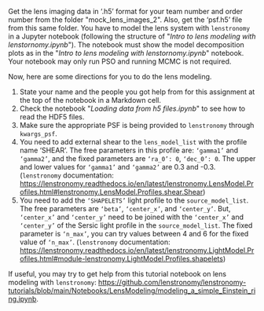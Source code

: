 Get the lens imaging data in ‘.h5’ format for your team number and order number 
from the folder "mock_lens_images_2". Also, get the ‘psf.h5’ file from this same folder. 
   You have to model the lens system with `lenstronomy` in a Jupyter notebook 
(following the structure of "*Intro to lens modeling with lenstornomy.ipynb*"). The 
notebook must show the model decomposition plots as in the "*Intro to lens modeling 
with lenstornomy.ipynb*" notebook. Your notebook may only run PSO and running MCMC is not required.

Now, here are some directions for you to do the lens modeling.

1. State your name and the people you got help from for this assignment at the top of 
the notebook in a Markdown cell.
2. Check the notebook "*Loading data from h5 files.ipynb*" to see how to read the HDF5 
   files.
3. Make sure the appropriate PSF is being provided to `lenstronomy` through `kwargs_psf`.
4. You need to add external shear to the `lens_model_list` with the profile name 
   ‘SHEAR’. The free parameters in this profile are: `‘gamma1’` and `‘gamma2’`, and the fixed parameters are `‘ra_0’: 0`, `‘dec_0’: 0`. The upper and lower values for `‘gamma1’` and `‘gamma2’` are 0.3 and -0.3. (`lenstronomy` documentation: https://lenstronomy.readthedocs.io/en/latest/lenstronomy.LensModel.Profiles.html#lenstronomy.LensModel.Profiles.shear.Shear) 
5. You need to add the `‘SHAPELETS’` light profile to the `source_model_list`. The free 
   parameters are `‘beta’`, `‘center_x’`, and `‘center_y’`. But, `‘center_x’` and `‘center_y’` need to be joined with the `‘center_x’` and `‘center_y’` of the Sersic light profile in the `source_model_list`. The fixed parameter is `‘n_max’`, you can try values between 4 and 6 for the fixed value of `‘n_max’`. (`lenstronomy` documentation: https://lenstronomy.readthedocs.io/en/latest/lenstronomy.LightModel.Profiles.html#module-lenstronomy.LightModel.Profiles.shapelets)

If useful, you may try to get help from this tutorial notebook on lens modeling with 
`lenstronomy`: https://github.com/lenstronomy/lenstronomy-tutorials/blob/main/Notebooks/LensModeling/modeling_a_simple_Einstein_ring.ipynb. 
